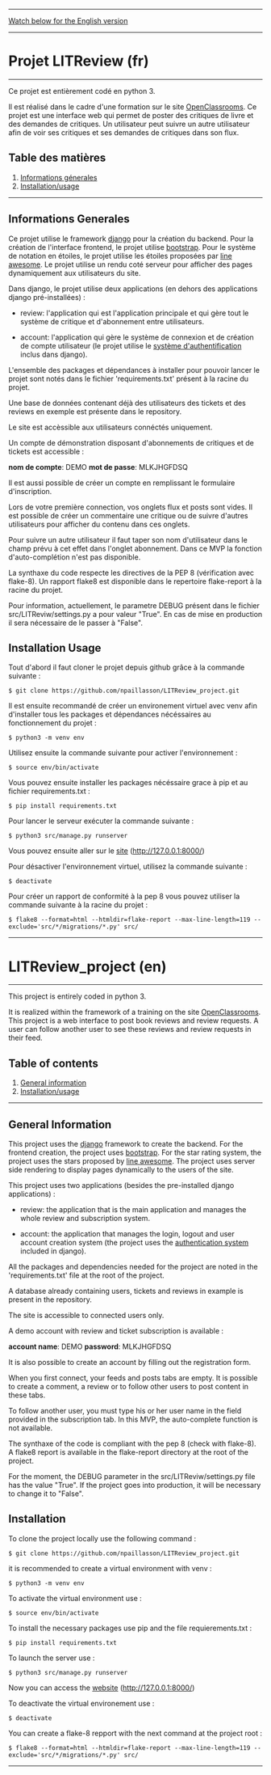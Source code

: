 
***
[Watch below for the English version](#LITReview_project-en) 
***

# Projet LITReview (fr)

***

Ce projet est entièrement codé en python 3.

Il est réalisé dans le cadre d'une formation sur le site [OpenClassrooms](https://openclassrooms.com/fr/).
Ce projet est une interface web qui permet de poster des critiques de livre et des demandes de critiques. Un utilisateur peut suivre un autre utilisateur afin de voir ses critiques et ses demandes de critiques dans son flux.

## Table des matières
1. [Informations génerales](#informations-generales)
2. [Installation/usage](#installation-usage)

***

## Informations Generales

Ce projet utilise le framework [django](https://docs.djangoproject.com/fr/3.2/) pour la création du backend. Pour la création de l'interface frontend, le projet utilise [bootstrap](https://getbootstrap.com/docs/5.1/getting-started/introduction/). Pour le système de notation en étoiles, le projet utilise les étoiles proposées par [line awesome](https://icons8.com/line-awesome). Le projet utilise un rendu coté serveur pour afficher des pages dynamiquement aux utilisateurs du site.

Dans django, le projet utilise deux applications (en dehors des applications django pré-installées) :

*	review: l'application qui est l'application principale et qui gère tout le système de critique et d'abonnement entre utilisateurs.

*	account: l'application qui gère le système de connexion et de création de compte utilisateur (le projet utilise le [système d'authentification](https://docs.djangoproject.com/fr/3.2/topics/auth/) inclus dans django).

L'ensemble des packages et dépendances à installer pour pouvoir lancer le projet sont notés dans le fichier 'requirements.txt' présent à la racine du projet.

Une base de données contenant déjà des utilisateurs des tickets et des reviews en exemple est présente dans le repository. 

Le site est accèssible aux utilisateurs connéctés uniquement.

Un compte de démonstration disposant d'abonnements de critiques et de tickets est accessible :

**nom de compte**: DEMO 
**mot de passe**: MLKJHGFDSQ

Il est aussi possible de créer un compte en remplissant le formulaire d'inscription.

Lors de votre première connection, vos onglets flux et posts sont vides. Il est possible de créer un commentaire une critique ou de suivre d'autres utilisateurs pour afficher du contenu dans ces onglets.

Pour suivre un autre utilisateur il faut taper son nom d'utilisateur dans le champ prévu à cet effet dans l'onglet abonnement. Dans ce MVP la fonction d'auto-complétion n'est pas disponible.

La synthaxe du code respecte les directives de la PEP 8 (vérification avec flake-8). Un rapport flake8 est disponible dans le repertoire flake-report à la racine du projet.

Pour information, actuellement, le parametre DEBUG présent dans le fichier src/LITReviw/settings.py a pour valeur "True". En cas de mise en production il sera nécessaire de le passer à "False".

## Installation Usage

Tout d'abord il faut cloner le projet depuis github grâce à la commande suivante :

```
$ git clone https://github.com/npaillasson/LITReview_project.git
```

Il est ensuite recommandé de créer un environement virtuel avec venv afin d'installer tous les packages et dépendances nécéssaires au fonctionnement du projet :

```
$ python3 -m venv env
```

Utilisez ensuite la commande suivante pour activer l'environnement :
```
$ source env/bin/activate
```

Vous pouvez ensuite installer les packages nécéssaire grace à pip et au fichier requirements.txt :
```
$ pip install requirements.txt
```

Pour lancer le serveur exécuter la commande suivante :
```
$ python3 src/manage.py runserver
```

Vous pouvez ensuite aller sur le [site](http://127.0.0.1:8000/) (http://127.0.0.1:8000/)

Pour désactiver l'environnement virtuel, utilisez la commande suivante :
```
$ deactivate
```

Pour créer un rapport de conformité à la pep 8 vous pouvez utiliser la commande suivante à la racine du projet :

```
$ flake8 --format=html --htmldir=flake-report --max-line-length=119 --exclude='src/*/migrations/*.py' src/
```
***
# LITReview_project (en)
***
This project is entirely coded in python 3.

It is realized within the framework of a training on the site [OpenClassrooms](https://openclassrooms.com/fr/).
This project is a web interface to post book reviews and review requests. A user can follow another user to see these reviews and review requests in their feed.


## Table of contents
1. [General information](#general-information)
2. [Installation/usage](#installation)

***

## General Information

This project uses the [django](https://docs.djangoproject.com/en/3.2/) framework to create the backend. For the frontend creation, the project uses [bootstrap](https://getbootstrap.com/docs/5.1/getting-started/introduction/). For the star rating system, the project uses the stars proposed by [line awesome](https://icons8.com/line-awesome). The project uses server side rendering to display pages dynamically to the users of the site.

This project uses two applications (besides the pre-installed django applications) :

* review: the application that is the main application and manages the whole review and subscription system.

* account: the application that manages the login, logout and user account creation system (the project uses the [authentication system](https://docs.djangoproject.com/en/3.2/topics/auth/) included in django).

All the packages and dependencies needed for the project are noted in the 'requirements.txt' file at the root of the project.

A database already containing users, tickets and reviews in example is present in the repository. 

The site is accessible to connected users only.

A demo account with review and ticket subscription is available :

**account name**: DEMO 
**password**: MLKJHGFDSQ

It is also possible to create an account by filling out the registration form.

When you first connect, your feeds and posts tabs are empty. It is possible to create a comment, a review or to follow other users to post content in these tabs.

To follow another user, you must type his or her user name in the field provided in the subscription tab. In this MVP, the auto-complete function is not available.

The synthaxe of the code is compliant with the pep 8 (check with flake-8). A flake8 report is available in the flake-report directory at the root of the project.

For the moment, the DEBUG parameter in the src/LITReviw/settings.py file has the value "True". If the project goes into production, it will be necessary to change it to "False".

## Installation

To clone the project locally use the following command :

```
$ git clone https://github.com/npaillasson/LITReview_project.git
```

it is recommended to create a virtual environment with venv :

```
$ python3 -m venv env
```

To activate the virtual environment use :
```
$ source env/bin/activate
```

To install the necessary packages use pip and the file requierements.txt :
```
$ pip install requirements.txt
```

To launch the server use :
```
$ python3 src/manage.py runserver
```

Now you can access the [website](http://127.0.0.1:8000/) (http://127.0.0.1:8000/)

To deactivate the virtual environement use :
```
$ deactivate
```

You can create a flake-8 repport with the next command at the project root :

```
$ flake8 --format=html --htmldir=flake-report --max-line-length=119 --exclude='src/*/migrations/*.py' src/
```

****